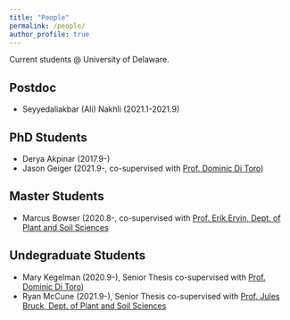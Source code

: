 ```yaml
---
title: "People"
permalink: /people/
author_profile: true
---
```



Current students @ University of Delaware.

## Postdoc
* Seyyedaliakbar (Ali) Nakhli (2021.1-2021.9) 

## PhD Students
* Derya Akpinar (2017.9-)  
* Jason Geiger (2021.9-, co-supervised with [Prof. Dominic Di Toro](https://ce.udel.edu/people/faculty-profile/?id=12))

## Master Students
* Marcus Bowser (2020.8-, co-supervised with [Prof. Erik Ervin, Dept. of Plant and Soil Sciences](https://www.udel.edu/academics/colleges/canr/departments/plant-and-soil-sciences/faculty-staff/erik-ervin/)

## Undegraduate Students
* Mary Kegelman (2020.9-), Senior Thesis co-supervised with [Prof. Dominic Di Toro](https://ce.udel.edu/people/faculty-profile/?id=12))
* Ryan McCune (2021.9-), Senior Thesis co-supervised with [Prof. Jules Bruck, Dept. of Plant and Soil Sciences](https://www.udel.edu/academics/colleges/canr/departments/plant-and-soil-sciences/faculty-staff/jules-bruck/)
